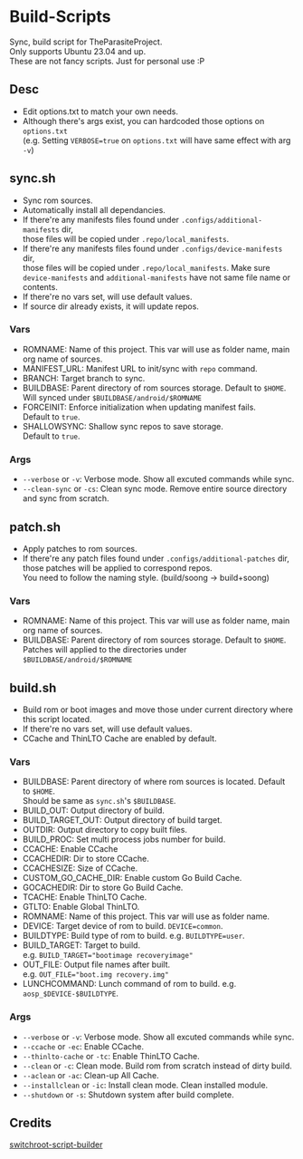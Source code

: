 # Build-Scripts

Sync, build script for TheParasiteProject.<br>
Only supports Ubuntu 23.04 and up.<br>
These are not fancy scripts. Just for personal use :P

## Desc

* Edit options.txt to match your own needs.
* Although there's args exist, you can hardcoded those options on `options.txt`<br>
  (e.g. Setting `VERBOSE=true` on `options.txt` will have same effect with arg `-v`)

## sync.sh

* Sync rom sources.
* Automatically install all dependancies.
* If there're any manifests files found under `.configs/additional-manifests` dir,<br>
  those files will be copied under `.repo/local_manifests`.
* If there're any manifests files found under `.configs/device-manifests` dir,<br>
  those files will be copied under `.repo/local_manifests`.
  Make sure `device-manifests` and `additional-manifests` have not same file name or contents.
* If there're no vars set, will use default values.
* If source dir already exists, it will update repos.

### Vars

* ROMNAME: Name of this project. This var will use as folder name, main org name of sources.<br>
* MANIFEST_URL: Manifest URL to init/sync with `repo` command.<br>
* BRANCH: Target branch to sync.<br>
* BUILDBASE: Parent directory of rom sources storage. Default to `$HOME`.<br>
  Will synced under ```$BUILDBASE/android/$ROMNAME```
* FORCEINIT: Enforce initialization when updating manifest fails.<br>
  Default to `true`.
* SHALLOWSYNC: Shallow sync repos to save storage.<br>
  Default to `true`.

### Args

* `--verbose` or `-v`: Verbose mode. Show all excuted commands while sync.
* `--clean-sync` or `-cs`: Clean sync mode. Remove entire source directory and sync from scratch.

## patch.sh

* Apply patches to rom sources.
* If there're any patch files found under `.configs/additional-patches` dir,<br>
  those patches will be applied to correspond repos.<br>
  You need to follow the naming style. (build/soong -> build+soong)

### Vars

* ROMNAME: Name of this project. This var will use as folder name, main org name of sources.
* BUILDBASE: Parent directory of rom sources storage. Default to `$HOME`.<br>
  Patches will applied to the directories under ```$BUILDBASE/android/$ROMNAME```

## build.sh

* Build rom or boot images and move those under current directory where this script located.
* If there're no vars set, will use default values.
* CCache and ThinLTO Cache are enabled by default.

### Vars

* BUILDBASE: Parent directory of where rom sources is located. Default to `$HOME`.<br>
  Should be same as `sync.sh`'s `$BUILDBASE`.<br>
* BUILD_OUT: Output directory of build.<br>
* BUILD_TARGET_OUT: Output directory of build target.<br>
* OUTDIR: Output directory to copy built files.<br>
* BUILD_PROC: Set multi process jobs number for build.<br>
* CCACHE: Enable CCache<br>
* CCACHEDIR: Dir to store CCache.<br>
* CCACHESIZE: Size of CCache.<br>
* CUSTOM_GO_CACHE_DIR: Enable custom Go Build Cache.<br>
* GOCACHEDIR: Dir to store Go Build Cache.<br>
* TCACHE: Enable ThinLTO Cache.<br>
* GTLTO: Enable Global ThinLTO.<br>
* ROMNAME: Name of this project. This var will use as folder name.<br>
* DEVICE: Target device of rom to build.
  `DEVICE=common`.<br>
* BUILDTYPE: Build type of rom to build. 
  e.g. `BUILDTYPE=user`.<br>
* BUILD_TARGET: Target to build.<br>
  e.g. `BUILD_TARGET="bootimage recoveryimage"`
* OUT_FILE: Output file names after built.<br>
  e.g. `OUT_FILE="boot.img recovery.img"`
* LUNCHCOMMAND: Lunch command of rom to build.
  e.g. `aosp_$DEVICE-$BUILDTYPE`.<br>

### Args

* `--verbose` or `-v`: Verbose mode. Show all excuted commands while sync.
* `--ccache` or `-ec`: Enable CCache.
* `--thinlto-cache` or `-tc`: Enable ThinLTO Cache.
* `--clean` or `-c`: Clean mode. Build rom from scratch instead of dirty build.
* `--aclean` or `-ac`: Clean-up All Cache.
* `--installclean` or `-ic`: Install clean mode. Clean installed module.
* `--shutdown` or `-s`: Shutdown system after build complete.

## Credits
[switchroot-script-builder](https://github.com/makinbacon21/switchroot-script-builder)
